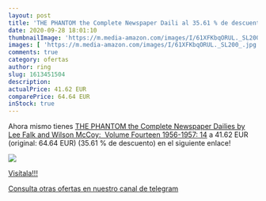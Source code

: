 ```yaml
---
layout: post
title: 'THE PHANTOM the Complete Newspaper Daili al 35.61 % de descuento'
date: 2020-09-28 18:01:10
thumbnailImage: 'https://m.media-amazon.com/images/I/61XFKbqORUL._SL200_.jpg'
images: [ 'https://m.media-amazon.com/images/I/61XFKbqORUL._SL200_.jpg' ]
comments: true
category: ofertas
author: ring
slug: 1613451504
description:
actualPrice: 41.62 EUR
comparePrice: 64.64 EUR
inStock: true
---
```


Ahora mismo tienes [THE PHANTOM the Complete Newspaper Dailies by Lee Falk and Wilson McCoy:  Volume Fourteen 1956-1957: 14](https://www.amazon.es/dp/1613451504/?tag=redken-21) a 41.62 EUR (original: 64.64 EUR) (35.61 %  de descuento) en el siguiente enlace!

[![](https://m.media-amazon.com/images/I/61XFKbqORUL._SL200_.jpg)](https://www.amazon.es/dp/1613451504/?tag=redken-21)

[Visítala!!!](https://www.amazon.es/dp/1613451504/?tag=redken-21)

[Consulta otras ofertas en nuestro canal de telegram](https://t.me/s/ofertas25)
